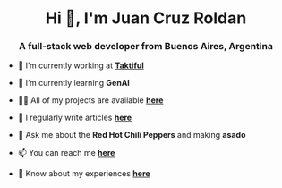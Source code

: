 <h1 align="center">Hi 👋, I'm Juan Cruz Roldan</h1>
<h3 align="center">A full-stack web developer from Buenos Aires, Argentina</h3>

- 🔭 I’m currently working at [**Taktiful**](https://www.taktify.ai/)

- 🌱 I’m currently learning **GenAI**

- 👨‍💻 All of my projects are available [**here**](https://jcroldan.dev)

- 📝 I regularly write articles [**here**](https://dev.to/juancruzroldan)

- 💬 Ask me about the **Red Hot Chili Peppers** and making **asado**

- 📫 You can reach me [**here**](mailto:juancruz.roldan19@gmail.com)

- 📄 Know about my experiences [**here**](https://www.linkedin.com/in/juancruzroldan/)
